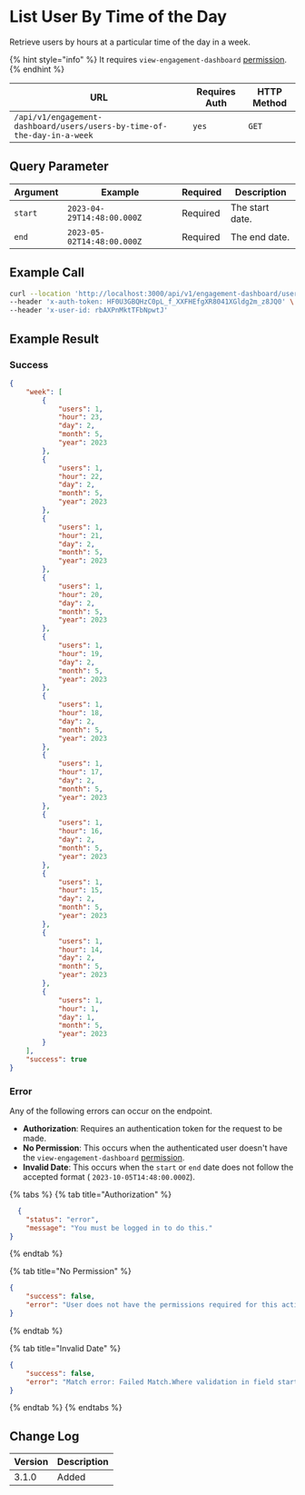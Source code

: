 # List User By Time of the Day

Retrieve users by hours at a particular time of the day in a week.

{% hint style="info" %}
It requires `view-engagement-dashboard` [permission](https://docs.rocket.chat/use-rocket.chat/workspace-administration/permissions).
{% endhint %}

| URL                                                                     | Requires Auth | HTTP Method |
| ----------------------------------------------------------------------- | ------------- | ----------- |
| `/api/v1/engagement-dashboard/users/users-by-time-of-the-day-in-a-week` | `yes`         | `GET`       |

## &#x20;Query Parameter

| Argument | Example                    | Required | Description     |
| -------- | -------------------------- | -------- | --------------- |
| `start`  | `2023-04-29T14:48:00.000Z` | Required | The start date. |
| `end`    | `2023-05-02T14:48:00.000Z` | Required | The end date.   |

## Example Call

```bash
curl --location 'http://localhost:3000/api/v1/engagement-dashboard/users/users-by-time-of-the-day-in-a-week?start=2023-04-29T14%3A48%3A00.000Z&end=2023-05-02T14%3A48%3A00.000Z' \
--header 'x-auth-token: HF0U3GBQHzC0pL_f_XXFHEfgXR8041XGldg2m_z8JQ0' \
--header 'x-user-id: rbAXPnMktTFbNpwtJ'
```

## Example Result

### Success

```json
{
    "week": [
        {
            "users": 1,
            "hour": 23,
            "day": 2,
            "month": 5,
            "year": 2023
        },
        {
            "users": 1,
            "hour": 22,
            "day": 2,
            "month": 5,
            "year": 2023
        },
        {
            "users": 1,
            "hour": 21,
            "day": 2,
            "month": 5,
            "year": 2023
        },
        {
            "users": 1,
            "hour": 20,
            "day": 2,
            "month": 5,
            "year": 2023
        },
        {
            "users": 1,
            "hour": 19,
            "day": 2,
            "month": 5,
            "year": 2023
        },
        {
            "users": 1,
            "hour": 18,
            "day": 2,
            "month": 5,
            "year": 2023
        },
        {
            "users": 1,
            "hour": 17,
            "day": 2,
            "month": 5,
            "year": 2023
        },
        {
            "users": 1,
            "hour": 16,
            "day": 2,
            "month": 5,
            "year": 2023
        },
        {
            "users": 1,
            "hour": 15,
            "day": 2,
            "month": 5,
            "year": 2023
        },
        {
            "users": 1,
            "hour": 14,
            "day": 2,
            "month": 5,
            "year": 2023
        },
        {
            "users": 1,
            "hour": 1,
            "day": 1,
            "month": 5,
            "year": 2023
        }
    ],
    "success": true
}
```

### Error

Any of the following errors can occur on the endpoint.

* **Authorization**: Requires an authentication token for the request to be made.
* **No Permission**: This occurs when the authenticated user doesn't have the   `view-engagement-dashboard` [permission](https://docs.rocket.chat/use-rocket.chat/workspace-administration/permissions).
* **Invalid Date**: This occurs when the `start` or `end` date does not follow the accepted format ( `2023-10-05T14:48:00.000Z`).

{% tabs %}
{% tab title="Authorization" %}
```json
  {
    "status": "error",
    "message": "You must be logged in to do this."
}
```
{% endtab %}

{% tab title="No Permission" %}
```json
{
    "success": false,
    "error": "User does not have the permissions required for this action [error-unauthorized]"
}
```
{% endtab %}

{% tab title="Invalid Date" %}
```json
{
    "success": false,
    "error": "Match error: Failed Match.Where validation in field start"
}
```
{% endtab %}
{% endtabs %}

## Change Log

| Version | Description |
| ------- | ----------- |
| 3.1.0   | Added       |
